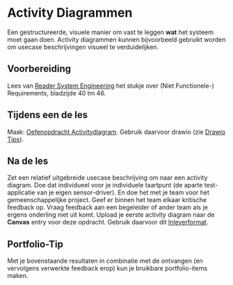 # Activity Diagrammen

Een gestructureerde, visuele manier om vast te leggen **wat** het systeem moet gaan doen. Activity diagrammen kunnen bijvoorbeeld gebruikt worden om usecase beschrijvingen visueel te verduidelijken.

## Voorbereiding

Lees van [Reader System Engineering](https://github.com/HU-TI-DEV/TI-S2/blob/main/hardware-interfacing/pdfs/reader-system-engineering.pdf) het stukje over (Niet Functionele-) Requirements, bladzijde 40 tm 46.

## Tijdens een de les

Maak: [Oefenopdracht Activitydiagram](). Gebruik daarvoor drawio (zie [Drawio Tips](../software/modelleren/drawio-tips/drawio-tips.md)).

## Na de les
 Zet een relatief uitgebreide usecase beschrijving om naar een activity diagram. Doe dat individueel voor je individuele taartpunt (de aparte test-applicatie van je eigen sensor-driver). En doe het met je team voor het gemeenschappelijke project. Geef er binnen het team elkaar kritische feedback op. Vraag feedback aan een begeleider of ander team als je ergens onderling niet uit komt. Upload je eerste activity diagram naar de **Canvas** entry voor deze opdracht. Gebruik daarvoor dit [Inleverformat](../software/modelleren/Inleverformat-voor-modelleeropdrachten.md).

## Portfolio-Tip

Met je bovenstaande resultaten in combinatie met de ontvangen (en vervolgens verwerkte feedback erop) kun je bruikbare portfolio-items maken.
